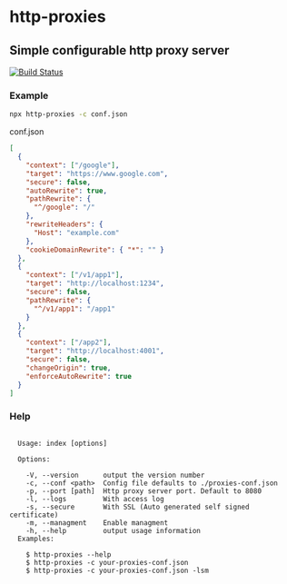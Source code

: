 # http-proxies

## Simple configurable http proxy server

[![Build Status](https://travis-ci.org/kepennar/http-proxies.svg?branch=master)](https://travis-ci.org/kepennar/http-proxies)

### Example

```bash
npx http-proxies -c conf.json
```

conf.json

```json
[
  {
    "context": ["/google"],
    "target": "https://www.google.com",
    "secure": false,
    "autoRewrite": true,
    "pathRewrite": {
      "^/google": "/"
    },
    "rewriteHeaders": {
      "Host": "example.com"
    },
    "cookieDomainRewrite": { "*": "" }
  },
  {
    "context": ["/v1/app1"],
    "target": "http://localhost:1234",
    "secure": false,
    "pathRewrite": {
      "^/v1/app1": "/app1"
    }
  },
  {
    "context": ["/app2"],
    "target": "http://localhost:4001",
    "secure": false,
    "changeOrigin": true,
    "enforceAutoRewrite": true
  }
]

```

### Help

```
  
  Usage: index [options]

  Options:

    -V, --version      output the version number
    -c, --conf <path>  Config file defaults to ./proxies-conf.json
    -p, --port [path]  Http proxy server port. Default to 8080
    -l, --logs         With access log
    -s, --secure       With SSL (Auto generated self signed certificate)
    -m, --managment    Enable managment
    -h, --help         output usage information
  Examples:

    $ http-proxies --help
    $ http-proxies -c your-proxies-conf.json
    $ http-proxies -c your-proxies-conf.json -lsm
```
